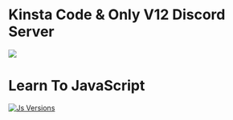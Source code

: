 # Kinsta Code & Only V12 Discord Server


<a href="https://discord.gg/qhKhepC"><img src="https://discord.com/api/guilds/707632395397890058/widget.png?style=banner4" /></a>

# Learn To JavaScript 

[![Js Versions](https://cdn.discordapp.com/attachments/733640065200160768/744234083651158138/try2.PNG)](https://www.javascript.com/try)  